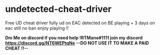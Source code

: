 # undetected-cheat-driver
Free UD cheat driver fully ud on EAC detected on BE playing + 3 days on eac still no ban enjoy playing !! 

**Dm Me on discord if you need help !RTMano#1111 join my discord https://discord.gg/NT6WEPtqNe**
**--DO NOT USE IT TO MAKE A PAID CHEAT !!--**
